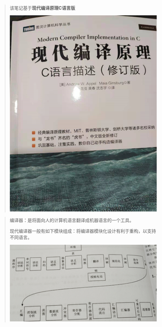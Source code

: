 > 该笔记基于**现代编译原理C语言版**
>
> ![image-20210715114302445](image\image-20210715114302445.png)

> 编译器：是将面向人的计算机语言翻译成机器语言的一个工具。
>
> 现代编译器一般有如下模块组成：将编译器模块化设计有利于重构，以支持不同语言。
>
> ![image-20210715114835141](image\image-20210715114835141.png)